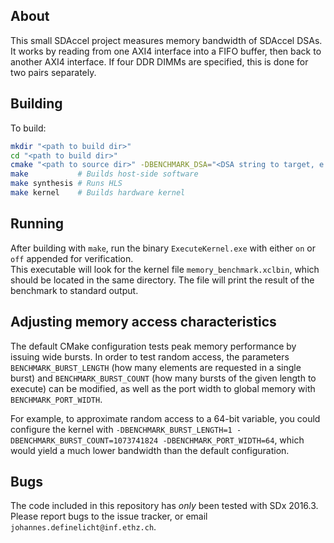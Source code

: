 About
-----

This small SDAccel project measures memory bandwidth of SDAccel DSAs. It works by reading from one AXI4 interface into a FIFO buffer, then back to another AXI4 interface. If four DDR DIMMs are specified, this is done for two pairs separately.

Building
--------

To build:

```sh
mkdir "<path to build dir>"
cd "<path to build dir>"
cmake "<path to source dir>" -DBENCHMARK_DSA="<DSA string to target, e.g. 'xilinx:tul-pcie3-ku115:2ddr:3.1'>" -DBENCHMARK_DIMMS="<number of DDR DIMMS to benchmark>"
make           # Builds host-side software
make synthesis # Runs HLS
make kernel    # Builds hardware kernel
```

Running
-------

After building with `make`, run the binary `ExecuteKernel.exe` with either `on` or `off` appended for verification.  
This executable will look for the kernel file `memory_benchmark.xclbin`, which should be located in the same directory. The file will print the result of the benchmark to standard output.

Adjusting memory access characteristics 
---------------------------------------

The default CMake configuration tests peak memory performance by issuing wide bursts.
In order to test random access, the parameters `BENCHMARK_BURST_LENGTH` (how many elements are requested in a single burst) and `BENCHMARK_BURST_COUNT` (how many bursts of the given length to execute) can be modified, as well as the port width to global memory with `BENCHMARK_PORT_WIDTH`. 

For example, to approximate random access to a 64-bit variable, you could configure the kernel with `-DBENCHMARK_BURST_LENGTH=1 -DBENCHMARK_BURST_COUNT=1073741824 -DBENCHMARK_PORT_WIDTH=64`, which would yield a much lower bandwidth than the default configuration. 

Bugs
----

The code included in this repository has _only_ been tested with SDx 2016.3.
Please report bugs to the issue tracker, or email `johannes.definelicht@inf.ethz.ch`.

